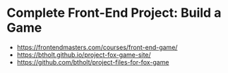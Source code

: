 # Complete Front-End Project: Build a Game

* <https://frontendmasters.com/courses/front-end-game/>
* <https://btholt.github.io/project-fox-game-site/>
* <https://github.com/btholt/project-files-for-fox-game>
